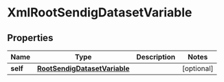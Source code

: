 

# XmlRootSendigDatasetVariable


## Properties

Name | Type | Description | Notes
------------ | ------------- | ------------- | -------------
**self** | [**RootSendigDatasetVariable**](RootSendigDatasetVariable.md) |  |  [optional]



